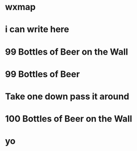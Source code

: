 # wxmap


# i can write here
# 99 Bottles of Beer on the Wall
# 99 Bottles of Beer
# Take one down pass it around
# 100 Bottles of Beer on the Wall
# yo 
